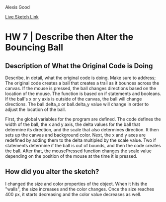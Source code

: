 Alexis Good

[Live Sketch Link](https://alexisgood17.github.io/120-work/HW-7/)


# HW 7 | Describe then Alter the Bouncing Ball

## Description of What the Original Code is Doing

Describe, in detail, what the original code is doing. Make sure to address;
The original code creates a ball that creates a trail as it bounces across the canvas. If the mouse is pressed, the ball changes directions based on the location of the mouse. The function is based on if statements and booleans. If the ball's x or y axis is outside of the canvas, the ball will change directions. The ball.delta_x or ball.delta_y value will change in order to adjust the location of the ball.

First, the global variables for the program are defined. The code defines the width of the ball, the x and y axis, the delta values for the ball that determine its direction, and the scale that also determines direction. It then sets up the canvas and background color. Next, the x and y axes are redefined by adding them to the delta multipled by the scale value. Two if statements determine if the ball is out of bounds, and then the code creates the ball. After that, the mousePressed function changes the scale value depending on the position of the mouse at the time it is pressed.

## How did you alter the sketch?
I changed the size and color properties of the object. When it hits the "walls", the size increases and the color changes. Once the size reaches 400 px, it starts decreasing and the color value decreases as well.
